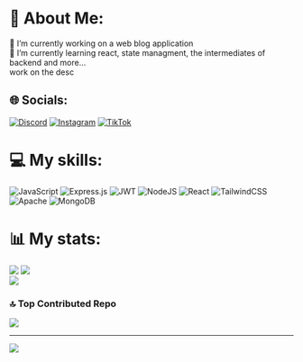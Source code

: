 # 💫 About Me:
🔭 I’m currently working on a web blog application<br>🌱 I’m currently learning react, state managment, the intermediates of backend and more...<br>
work on the desc


## 🌐 Socials:
[![Discord](https://img.shields.io/badge/Discord-%237289DA.svg?logo=discord&logoColor=white)](https://discord.gg/liceycampeon) [![Instagram](https://img.shields.io/badge/Instagram-%23E4405F.svg?logo=Instagram&logoColor=white)](https://instagram.com/Yolge2.0) [![TikTok](https://img.shields.io/badge/TikTok-%23000000.svg?logo=TikTok&logoColor=white)](https://tiktok.com/@flanch0) 

# 💻 My skills:
![JavaScript](https://img.shields.io/badge/javascript-%23323330.svg?style=for-the-badge&logo=javascript&logoColor=%23F7DF1E) ![Express.js](https://img.shields.io/badge/express.js-%23404d59.svg?style=for-the-badge&logo=express&logoColor=%2361DAFB) ![JWT](https://img.shields.io/badge/JWT-black?style=for-the-badge&logo=JSON%20web%20tokens) ![NodeJS](https://img.shields.io/badge/node.js-6DA55F?style=for-the-badge&logo=node.js&logoColor=white) ![React](https://img.shields.io/badge/react-%2320232a.svg?style=for-the-badge&logo=react&logoColor=%2361DAFB) ![TailwindCSS](https://img.shields.io/badge/tailwindcss-%2338B2AC.svg?style=for-the-badge&logo=tailwind-css&logoColor=white) ![Apache](https://img.shields.io/badge/apache-%23D42029.svg?style=for-the-badge&logo=apache&logoColor=white) ![MongoDB](https://img.shields.io/badge/MongoDB-%234ea94b.svg?style=for-the-badge&logo=mongodb&logoColor=white)

# 📊 My stats:
![](https://github-readme-stats.vercel.app/api?username=YolgeSanchez&theme=react&hide_border=false&include_all_commits=false&count_private=false)
![](https://github-readme-streak-stats.herokuapp.com/?user=YolgeSanchez&theme=react&hide_border=false)<br/>
![](https://github-readme-stats.vercel.app/api/top-langs/?username=YolgeSanchez&theme=react&hide_border=false&include_all_commits=false&count_private=false&layout=compact)

### 🔝 Top Contributed Repo
![](https://github-contributor-stats.vercel.app/api?username=YolgeSanchez&limit=5&theme=react&combine_all_yearly_contributions=true)

---
[![](https://visitcount.itsvg.in/api?id=YolgeSanchez&icon=1&color=0)](https://visitcount.itsvg.in)

<!-- Proudly created with GPRM ( https://gprm.itsvg.in ) -->
